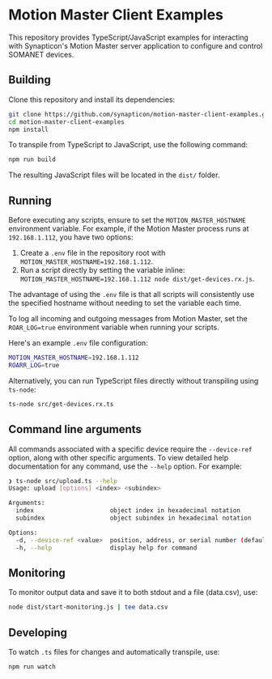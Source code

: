 # Motion Master Client Examples

This repository provides TypeScript/JavaScript examples for interacting with Synapticon's Motion Master server application to configure and control SOMANET devices.

## Building

Clone this repository and install its dependencies:

```sh
git clone https://github.com/synapticon/motion-master-client-examples.git
cd motion-master-client-examples
npm install
```

To transpile from TypeScript to JavaScript, use the following command:

```sh
npm run build
```

The resulting JavaScript files will be located in the `dist/` folder.

## Running

Before executing any scripts, ensure to set the `MOTION_MASTER_HOSTNAME` environment variable. For example, if the Motion Master process runs at `192.168.1.112`, you have two options:

1. Create a `.env` file in the repository root with `MOTION_MASTER_HOSTNAME=192.168.1.112`.
2. Run a script directly by setting the variable inline: `MOTION_MASTER_HOSTNAME=192.168.1.112 node dist/get-devices.rx.js`.

The advantage of using the `.env` file is that all scripts will consistently use the specified hostname without needing to set the variable each time.

To log all incoming and outgoing messages from Motion Master, set the `ROAR_LOG=true` environment variable when running your scripts.

Here's an example `.env` file configuration:

```sh
MOTION_MASTER_HOSTNAME=192.168.1.112
ROARR_LOG=true
```

Alternatively, you can run TypeScript files directly without transpiling using `ts-node`:

```sh
ts-node src/get-devices.rx.ts
```

## Command line arguments

All commands associated with a specific device require the `--device-ref` option, along with other specific arguments. To view detailed help documentation for any command, use the `--help` option. For example:

```sh
❯ ts-node src/upload.ts --help
Usage: upload [options] <index> <subindex>

Arguments:
  index                     object index in hexadecimal notation
  subindex                  object subindex in hexadecimal notation

Options:
  -d, --device-ref <value>  position, address, or serial number (default: 0 position as the first device in the chain)
  -h, --help                display help for command
```

## Monitoring

To monitor output data and save it to both stdout and a file (data.csv), use:

```sh
node dist/start-monitoring.js | tee data.csv
```

## Developing

To watch `.ts` files for changes and automatically transpile, use:

```sh
npm run watch
```
